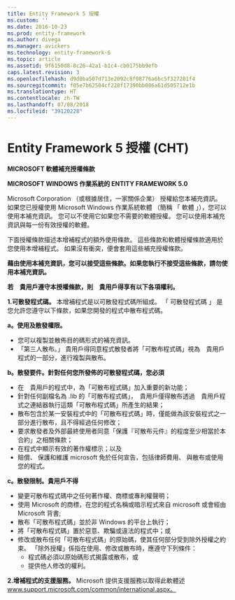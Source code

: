 ```yaml
---
title: Entity Framework 5 授權
ms.custom: ''
ms.date: 2016-10-23
ms.prod: entity-framework
ms.author: divega
ms.manager: avickers
ms.technology: entity-framework-6
ms.topic: article
ms.assetid: 9f6150d8-8c26-42a1-b1c4-cb0175bb9efb
caps.latest.revision: 3
ms.openlocfilehash: d9d0ba507d713e2092c8f08776a6bc5f327201f4
ms.sourcegitcommit: f05e7b62584cf228f17390bb086a61d505712e1b
ms.translationtype: HT
ms.contentlocale: zh-TW
ms.lasthandoff: 07/08/2018
ms.locfileid: "39120228"
---
```

# <a name="entity-framework-5-license-enu"></a>Entity Framework 5 授權 (CHT)
**MICROSOFT 軟體補充授權條款**

**MICROSOFT WINDOWS 作業系統的 ENTITY FRAMEWORK 5.0**

Microsoft Corporation （或根據居住，一家關係企業） 授權給您本補充資訊。 如果您已授權使用 Microsoft Windows 作業系統軟體 （簡稱 「 軟體 」），您可以使用本補充資訊。 您可以不使用它如果您不需要的軟體授權。 您可以使用本補充資訊與每一份有效授權的軟體。

下面授權條款描述本增補程式的額外使用條款。 這些條款和軟體授權條款適用於您使用本增補程式。 如果沒有衝突，便會套用這些補充授權條款。

**藉由使用本補充資訊，您可以接受這些條款。如果您執行不接受這些條款，請勿使用本補充資訊。**

**若　貴用戶遵守本授權條款，則　貴用戶得享有以下各項權利。**

**1.可散發程式碼。** 本增補程式是以可散發程式碼所組成。 「 可散發程式碼 」 是您允許您遵守以下條款，如果您開發的程式中散布程式碼。

**a。使用及散發權限。**

-   您可以複製並散佈目的碼形式的補充資訊。
-   「第三人散布。」 貴用戶得同意程式散發者將「可散布程式碼」視為　貴用戶程式的一部分，進行複製與散布。

**b。散發要件。針對任何您所發佈的可散發程式碼，您必須**

-   在　貴用戶的程式中，為「可散布程式碼」加入重要的新功能；
-   針對任何副檔名為 .lib 的「可散布程式碼」，　貴用戶僅得散布透過　貴用戶程式之連結器執行這類「可散布程式碼」所產生的結果；
-   散布包含於某一安裝程式中的「可散布程式碼」時，僅能做為該安裝程式之一部分進行散布，且不得經過任何修改；
-   要求散發者及外部最終使用者同意「保護『可散布元件』的程度至少相當於本合約」之相關條款；
-   在程式中顯示有效的著作權標示；以及
-   賠償、 保護和維護 microsoft 免於任何宣告，包括律師費用、 與散布或使用您的程式。

**c。散發限制。貴用戶不得**

-   變更可散布程式碼中之任何著作權、商標或專利權聲明；
-   使用 Microsoft 的商標，在您的程式名稱或暗示程式來自 microsoft 或會經由 Microsoft 背書;
-   散布「可散布程式碼」並於非 Windows 的平台上執行；
-   將「可散布程式碼」置於惡意、欺騙或違法的程式中；或
-   修改或散布任何「可散布程式碼」的原始碼，使其任何部分受到除外授權之約束。 「除外授權」係指在使用、修改或散布時，應遵守下列條件：
    -   程式碼必須以原始碼形式揭露或散布，或
    -   提供他人修改的權利。

**2.增補程式的支援服務。** Microsoft 提供支援服務以取得此軟體述 www.support.microsoft.com/common/international.aspx。
